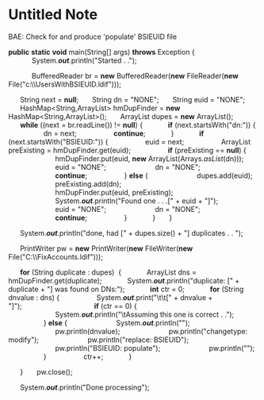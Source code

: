 # Untitled Note

BAE: Check for and produce 'populate' BSIEUID file

**public** **static** **void** main(String\[\] args) **throws** Exception {
            System.**_out_**.println("Started . .");

            BufferedReader br \= **new** BufferedReader(**new** FileReader(**new** File("c:\\\\UsersWithBSIEUID.ldif")));

      String next \= **null**;
      String dn \= "NONE";
      String euid \= "NONE";
      HashMap<String,ArrayList<String>> hmDupFinder \= **new** HashMap<String,ArrayList<String>>();
      ArrayList<String> dupes \= **new** ArrayList<String>();
      **while** ((next \= br.readLine()) != **null**) {
            **if** (next.startsWith("dn:")) {
                  dn \= next;
                  **continue**;
            }
            **if** (next.startsWith("BSIEUID:")) {
                  euid \= next;
                  ArrayList<String> preExisting \= hmDupFinder.get(euid);
                  **if** (preExisting \== **null**) {
                        hmDupFinder.put(euid, **new** ArrayList<String>(Arrays._asList_(dn)));
                        euid \= "NONE";
                        dn \= "NONE";
                        **continue**;
                  } **else** {
                        dupes.add(euid);
                        preExisting.add(dn);                      
                        hmDupFinder.put(euid, preExisting);
                        System.**_out_**.println("Found one . . .\[" + euid + "\]");
                        euid \= "NONE";
                        dn \= "NONE";
                        **continue**;
                  }
            }
      }

      System.**_out_**.println("done, had \[" + dupes.size() + "\] duplicates . . ");

      PrintWriter pw \= **new** PrintWriter(**new** FileWriter(**new** File("C:\\\\FixAccounts.ldif")));

      **for** (String duplicate : dupes)  {
            ArrayList<String> dns \= hmDupFinder.get(duplicate);
            System.**_out_**.println("duplicate: \[" + duplicate + "\] was found on DNs:");
            **int** ctr \= 0;
            **for** (String dnvalue : dns) {
                  System.**_out_**.print("\\t\\t\[" + dnvalue + "\]");                  
                  **if** (ctr \== 0) {
                        System.**_out_**.println("\\tAssuming this one is correct . .");
                  } **else** {
                        System.**_out_**.println("");
                        pw.println(dnvalue);
                        pw.println("changetype: modify");
                        pw.println("replace: BSIEUID");
                        pw.println("BSIEUID: populate");
                        pw.println("");
                  }
                  ctr++;
            }

      }
      pw.close();

      System.**_out_**.println("Done processing");
